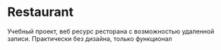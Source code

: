 # Restaurant
Учебный проект, веб ресурс ресторана с возможностью удаленной записи.
Практически без дизайна, только функционал
